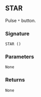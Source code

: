 ## STAR

Pulse `*` button.


### Signature

`STAR ()`


### Parameters

`None`


### Returns

`None`
